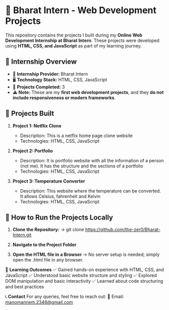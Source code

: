 # 🌟 Bharat Intern - Web Development Projects  

This repository contains the projects I built during my **Online Web Development Internship at Bharat Intern**. These projects were developed using **HTML, CSS, and JavaScript** as part of my learning journey.  

## 🚀 Internship Overview  
- 🏢 **Internship Provider:** Bharat Intern
- 🖥️ **Technology Stack:** HTML, CSS, JavaScript  
- 📅 **Projects Completed:** 3  
- ⚠️ **Note:** These are my **first web development projects**, and they **do not include responsiveness or modern frameworks**.  

## 📌 Projects Built  
1. **Project 1: Netflix Clone**  
   - Description: This is a netflix home page clone website
   - Technologies: HTML, CSS, JavaScript  

2. **Project 2: Portfolio**  
   - Description: It is portfolio website with all the information of a person (not me). It has the structure and the sections of a portfolio  
   - Technologies: HTML, CSS, JavaScript  

3. **Project 3: Temperature Converter**  
   - Description: This website where the temperature can be converted. It allows Celsius, fahrenheit and Kelvin
   - Technologies: HTML, CSS, JavaScript  

## 📂 How to Run the Projects Locally  
1. **Clone the Repository:**
    -> git clone https://github.com/the-zer0/Bharat-Intern.git
   
2. **Navigate to the Project Folder**

3. **Open the HTML file in a Browser**
    -> No server setup is needed; simply open the .html file in any browser.
   
🌱 **Learning Outcomes**
✅ Gained hands-on experience with HTML, CSS, and JavaScript
✅ Understood basic website structure and styling
✅ Explored DOM manipulation and basic interactivity
✅ Learned about code structuring and best practices

📞 **Contact**
For any queries, feel free to reach out:
📧 Email: manomannem.2346@gmail.com
